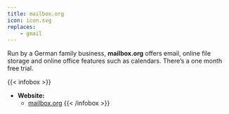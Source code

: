```yaml
---
title: mailbox.org
icon: icon.svg
replaces:
    - gmail
---
```


Run by a German family business, **mailbox.org** offers email, online file storage and online office features such as calendars. There’s a one month free trial.

{{< infobox >}}
- **Website:**
    - [mailbox.org](https://mailbox.org/)
{{< /infobox >}}